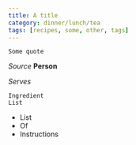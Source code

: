 ```yaml
---
title: A title
category: dinner/lunch/tea
tags: [recipes, some, other, tags]
---
```

    Some quote	

*Source* **Person**


*Serves* 

    Ingredient
    List

* List 
* Of 
* Instructions
